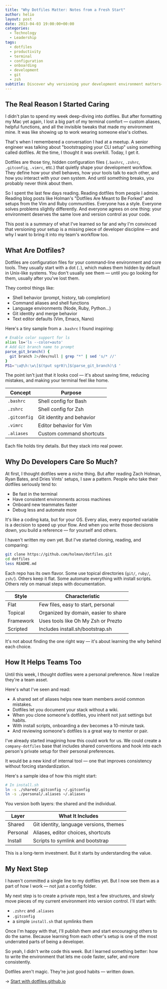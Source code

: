 ```yaml
---
title: "Why Dotfiles Matter: Notes from a Fresh Start"
author: helio
layout: post
date: 2013-04-03 19:00:00+00:00
categories:
  - Technology
  - Leadership
tags:
  - dotfiles
  - productivity
  - terminal
  - configuration
  - onboarding
  - development
  - git
  - zsh
subtitle: Discover why versioning your development environment matters—from losing terminal comfort to building team assets through shared configurations, onboarding automation, and collaborative workflows
---
```


## The Real Reason I Started Caring

I didn't plan to spend my week deep-diving into dotfiles. But after formatting my Mac yet again, I lost a big part of my terminal comfort — custom aliases, helpful functions, and all the invisible tweaks that made my environment mine. It was like showing up to work wearing someone else's clothes.

That's when I remembered a conversation I had at a meetup. A senior engineer was talking about "bootstrapping your CLI setup" using something called dotfiles. At the time, I thought it was overkill. Today, I get it.

Dotfiles are those tiny, hidden configuration files (`.bashrc`, `.zshrc`, `.gitconfig`, `.vimrc`, etc.) that quietly shape your development workflow. They define how your shell behaves, how your tools talk to each other, and how you interact with your own system. And until something breaks, you probably never think about them.

So I spent the last few days reading. Reading dotfiles from people I admire. Reading blog posts like Holman's "Dotfiles Are Meant to Be Forked" and setups from the Vim and Ruby communities. Everyone has a style. Everyone solves problems slightly differently. And everyone agrees on one thing: your environment deserves the same love and version control as your code.

This post is a summary of what I've learned so far and why I'm convinced that versioning your setup is a missing piece of developer discipline — and why I want to bring it into my team's workflow too.

## What Are Dotfiles?

Dotfiles are configuration files for your command-line environment and core tools. They usually start with a dot (`.`), which makes them hidden by default in Unix-like systems. You don't usually see them — until you go looking for them, usually after you've lost them.

They control things like:

- Shell behavior (prompt, history, tab completion)
- Command aliases and shell functions
- Language environments (Node, Ruby, Python...)
- Git identity and merge behavior
- Text editor defaults (Vim, Emacs, Nano)

Here's a tiny sample from a `.bashrc` I found inspiring:

```bash
# Enable color support for ls
alias ls='ls --color=auto'
# Add Git branch name to prompt
parse_git_branch() {
  git branch 2>/dev/null | grep "*" | sed 's/* //'
}
PS1='\u@\h:\w\[$(tput sgr0)\]$(parse_git_branch)\$ '
```

The point isn't just that it looks cool — it's about saving time, reducing mistakes, and making your terminal feel like home.

| Concept      | Purpose                   |
| ------------ | ------------------------- |
| `.bashrc`    | Shell config for Bash     |
| `.zshrc`     | Shell config for Zsh      |
| `.gitconfig` | Git identity and behavior |
| `.vimrc`     | Editor behavior for Vim   |
| `.aliases`   | Custom command shortcuts  |

Each file holds tiny details. But they stack into real power.

## Why Do Developers Care So Much?

At first, I thought dotfiles were a niche thing. But after reading Zach Holman, Ryan Bates, and Dries Vints' setups, I saw a pattern. People who take their dotfiles seriously tend to:

- Be fast in the terminal
- Have consistent environments across machines
- Onboard new teammates faster
- Debug less and automate more

It's like a coding kata, but for your OS. Every alias, every exported variable is a decision to speed up your flow. And when you write those decisions down, you build a reference — for yourself and others.

I haven't written my own yet. But I've started cloning, reading, and comparing:

```bash
git clone https://github.com/holman/dotfiles.git
cd dotfiles
less README.md
```

Each repo has its own flavor. Some use topical directories (`git/`, `ruby/`, `zsh/`). Others keep it flat. Some automate everything with install scripts. Others rely on manual steps with documentation.

| Style     | Characteristic                       |
| --------- | ------------------------------------ |
| Flat      | Few files, easy to start, personal   |
| Topical   | Organized by domain, easier to share |
| Framework | Uses tools like Oh My Zsh or Prezto  |
| Scripted  | Includes install.sh/bootstrap.sh     |

It's not about finding the one right way — it's about learning the why behind each choice.

## How It Helps Teams Too

Until this week, I thought dotfiles were a personal preference. Now I realize they're a team asset.

Here's what I've seen and read:

- A shared set of aliases helps new team members avoid common mistakes.
- Dotfiles let you document your stack without a wiki.
- When you clone someone's dotfiles, you inherit not just settings but habits.
- With install scripts, onboarding a dev becomes a 10-minute task.
- And reviewing someone's dotfiles is a great way to mentor or pair.

I've already started imagining how this could work for us. We could create a `company-dotfiles` base that includes shared conventions and hook into each person's private setup for their personal preferences.

It would be a new kind of internal tool — one that improves consistency without forcing standardization.

Here's a sample idea of how this might start:

```bash
# In install.sh
ln -s ./shared/.gitconfig ~/.gitconfig
ln -s ./personal/.aliases ~/.aliases
```

You version both layers: the shared and the individual.

| Layer    | What It Includes                        |
| -------- | --------------------------------------- |
| Shared   | Git identity, language versions, themes |
| Personal | Aliases, editor choices, shortcuts      |
| Install  | Scripts to symlink and bootstrap        |

This is a long-term investment. But it starts by understanding the value.

## My Next Step

I haven't committed a single line to my dotfiles yet. But I now see them as a part of how I work — not just a config folder.

My next step is to create a private repo, test a few structures, and slowly move pieces of my current environment into version control. I'll start with:

- `.zshrc` and `.aliases`
- `.gitconfig`
- a simple `install.sh` that symlinks them

Once I'm happy with that, I'll publish them and start encouraging others to do the same. Because learning from each other's setup is one of the most underrated parts of being a developer.

So yeah, I didn't write code this week. But I learned something better: how to write the environment that lets me code faster, safer, and more consistently.

Dotfiles aren't magic. They're just good habits — written down.

→ [Start with dotfiles.github.io](https://dotfiles.github.io)
